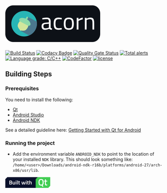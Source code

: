 # ![acorn](resources/images/acorn.png)

[![Build Status](https://travis-ci.com/achieveaholic/acorn.svg?branch=master)](https://travis-ci.com/achieveaholic/acorn) [![Codacy Badge](https://api.codacy.com/project/badge/Grade/e0c5aa410def431492939be1699b67f7)](https://www.codacy.com/app/DrKaoliN/acorn?utm_source=github.com&amp;utm_medium=referral&amp;utm_content=achieveaholic/acorn&amp;utm_campaign=Badge_Grade) [![Quality Gate Status](https://sonarcloud.io/api/project_badges/measure?project=6237a429f54c46ab826b&metric=alert_status)](https://sonarcloud.io/dashboard?id=6237a429f54c46ab826b) [![Total alerts](https://img.shields.io/lgtm/alerts/g/achieveaholic/acorn.svg?logo=lgtm&logoWidth=18)](https://lgtm.com/projects/g/achieveaholic/acorn/alerts/) [![Language grade: C/C++](https://img.shields.io/lgtm/grade/cpp/g/achieveaholic/acorn.svg?logo=lgtm&logoWidth=18)](https://lgtm.com/projects/g/achieveaholic/acorn/context:cpp) [![CodeFactor](https://www.codefactor.io/repository/github/achieveaholic/acorn/badge)](https://www.codefactor.io/repository/github/achieveaholic/acorn) [![license](https://img.shields.io/github/license/mashape/apistatus.svg)]()

## Building Steps

### Prerequisites

You need to install the following:
* [Qt](https://doc.qt.io/qt-5/gettingstarted.html#install-qt)
* [Android Studio](https://developer.android.com/studio/install.html)
* [Android NDK](https://developer.android.com/ndk/guides/index.html)

See a detailed guideline here: [Getting Started with Qt for Android](https://doc.qt.io/qt-5/androidgs.html)

### Running the project

* Add the environment variable `ANDROID_NDK` to point to the location of your installed `NDK` library.
  This should look something like: `/home/<user>/Downloads/android-ndk-r16b/platforms/android-27/arch-x86/usr/lib`.


[![built-with-qt](resources/images/Built_with_Qt.png)](https://www.qt.io/)
